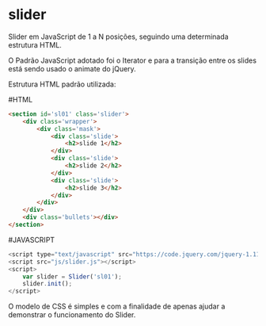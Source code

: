 slider
======

Slider em JavaScript de 1 a N posições, seguindo uma determinada estrutura HTML.

O Padrão JavaScript adotado foi o Iterator e para a transição entre os slides está sendo usado o animate do jQuery.

Estrutura HTML padrão utilizada:

#HTML
```html
<section id='sl01' class='slider'>
	<div class='wrapper'>
		<div class='mask'>
			<div class='slide'>
				<h2>slide 1</h2>
			</div>
			<div class='slide'>
				<h2>slide 2</h2>
			</div>
			<div class='slide'>
				<h2>slide 3</h2>
			</div>
		</div>
	</div>
	<div class='bullets'></div>
</section>
```

#JAVASCRIPT
```js
<script type="text/javascript" src="https://code.jquery.com/jquery-1.11.1.min.js"></script>
<script src="js/slider.js"></script>
<script>
	var slider = Slider('sl01');
	slider.init();
</script>
```

O modelo de CSS é simples e com a finalidade de apenas ajudar a demonstrar o funcionamento do Slider.